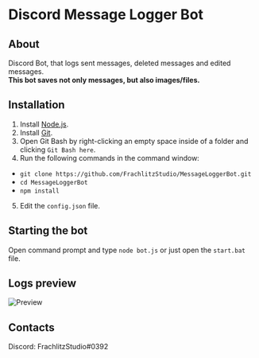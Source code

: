 # Discord Message Logger Bot

## About
Discord Bot, that logs sent messages, deleted messages and edited messages.  
**This bot saves not only messages, but also images/files.**

## Installation
1. Install [Node.js](https://nodejs.org/).
2. Install [Git](https://gitforwindows.org/).
3. Open Git Bash by right-clicking an empty space inside of a folder and clicking ```Git Bash here```.
4. Run the following commands in the command window:
  * ```git clone https://github.com/FrachlitzStudio/MessageLoggerBot.git```
  * ```cd MessageLoggerBot```
  * ```npm install```
5. Edit the ```config.json``` file.

## Starting the bot
Open command prompt and type ```node bot.js``` or just open the ```start.bat``` file.

## Logs preview
![Preview](https://i.imgur.com/JKTyHWI.png)

## Contacts
Discord: FrachlitzStudio#0392
